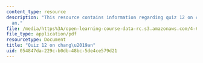 ```yaml
---
content_type: resource
description: "This resource contains information regarding quiz 12 on chang\u2019\
  an."
file: /media/https%3A/open-learning-course-data-rc.s3.amazonaws.com/4-605-introduction-to-the-history-and-theory-of-architecture-spring-2012/054847da229cb0db48bc5de4ce579d21_MIT4_605S12_quiz12.pdf
file_type: application/pdf
resourcetype: Document
title: "Quiz 12 on chang\u2019an"
uid: 054847da-229c-b0db-48bc-5de4ce579d21
---
```

